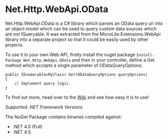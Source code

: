 Net.Http.WebApi.OData
=====================

Net.Http.WebApi.OData is a C# library which parses an OData query uri into an object model which can be used to query custom data sources which are not IQueryable. It was extracted from the MicroLite.Extensions.WebApi library into a separate project so that it could be easily used by other projects.

To use it in your own Web API, firstly install the nuget package `Install-Package Net.Http.WebApi.OData` and then in your controller, define a Get method which accepts a single parameter of ODataQueryOptions:

    public IEnumerable<MyClass> Get(ODataQueryOptions queryOptions)
    {
        // Implement query logic.
    }

To find out more, head over to the [Wiki](https://github.com/TrevorPilley/Net.Http.WebApi.OData/wiki) and see how easy it is to use!

_Supported .NET Framework Versions_

The NuGet Package contains binaries compiled against:

* .NET 4.0 (Full)
* .NET 4.5